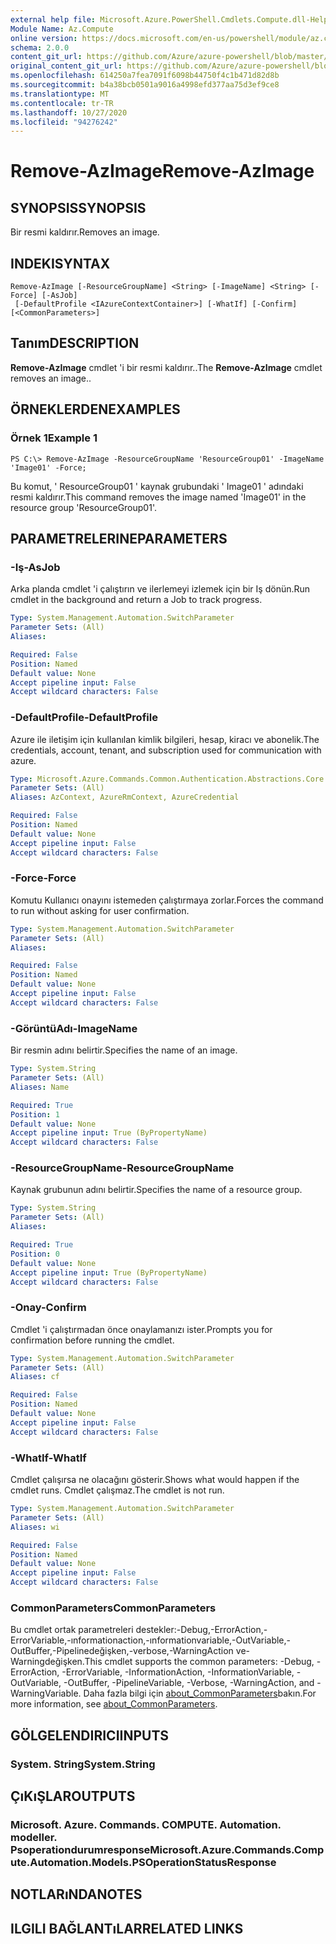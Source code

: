 ```yaml
---
external help file: Microsoft.Azure.PowerShell.Cmdlets.Compute.dll-Help.xml
Module Name: Az.Compute
online version: https://docs.microsoft.com/en-us/powershell/module/az.compute/remove-azimage
schema: 2.0.0
content_git_url: https://github.com/Azure/azure-powershell/blob/master/src/Compute/Compute/help/Remove-AzImage.md
original_content_git_url: https://github.com/Azure/azure-powershell/blob/master/src/Compute/Compute/help/Remove-AzImage.md
ms.openlocfilehash: 614250a7fea7091f6098b44750f4c1b471d82d8b
ms.sourcegitcommit: b4a38bcb0501a9016a4998efd377aa75d3ef9ce8
ms.translationtype: MT
ms.contentlocale: tr-TR
ms.lasthandoff: 10/27/2020
ms.locfileid: "94276242"
---
```

# <span data-ttu-id="eb9cc-101">Remove-AzImage</span><span class="sxs-lookup"><span data-stu-id="eb9cc-101">Remove-AzImage</span></span>

## <span data-ttu-id="eb9cc-102">SYNOPSIS</span><span class="sxs-lookup"><span data-stu-id="eb9cc-102">SYNOPSIS</span></span>
<span data-ttu-id="eb9cc-103">Bir resmi kaldırır.</span><span class="sxs-lookup"><span data-stu-id="eb9cc-103">Removes an image.</span></span>

## <span data-ttu-id="eb9cc-104">INDEKI</span><span class="sxs-lookup"><span data-stu-id="eb9cc-104">SYNTAX</span></span>

```
Remove-AzImage [-ResourceGroupName] <String> [-ImageName] <String> [-Force] [-AsJob]
 [-DefaultProfile <IAzureContextContainer>] [-WhatIf] [-Confirm] [<CommonParameters>]
```

## <span data-ttu-id="eb9cc-105">Tanım</span><span class="sxs-lookup"><span data-stu-id="eb9cc-105">DESCRIPTION</span></span>
<span data-ttu-id="eb9cc-106">**Remove-AzImage** cmdlet 'i bir resmi kaldırır..</span><span class="sxs-lookup"><span data-stu-id="eb9cc-106">The **Remove-AzImage** cmdlet removes an image..</span></span>

## <span data-ttu-id="eb9cc-107">ÖRNEKLERDEN</span><span class="sxs-lookup"><span data-stu-id="eb9cc-107">EXAMPLES</span></span>

### <span data-ttu-id="eb9cc-108">Örnek 1</span><span class="sxs-lookup"><span data-stu-id="eb9cc-108">Example 1</span></span>
```
PS C:\> Remove-AzImage -ResourceGroupName 'ResourceGroup01' -ImageName 'Image01' -Force;
```

<span data-ttu-id="eb9cc-109">Bu komut, ' ResourceGroup01 ' kaynak grubundaki ' Image01 ' adındaki resmi kaldırır.</span><span class="sxs-lookup"><span data-stu-id="eb9cc-109">This command removes the image named 'Image01' in the resource group 'ResourceGroup01'.</span></span>

## <span data-ttu-id="eb9cc-110">PARAMETRELERINE</span><span class="sxs-lookup"><span data-stu-id="eb9cc-110">PARAMETERS</span></span>

### <span data-ttu-id="eb9cc-111">-Iş</span><span class="sxs-lookup"><span data-stu-id="eb9cc-111">-AsJob</span></span>
<span data-ttu-id="eb9cc-112">Arka planda cmdlet 'i çalıştırın ve ilerlemeyi izlemek için bir Iş dönün.</span><span class="sxs-lookup"><span data-stu-id="eb9cc-112">Run cmdlet in the background and return a Job to track progress.</span></span>

```yaml
Type: System.Management.Automation.SwitchParameter
Parameter Sets: (All)
Aliases:

Required: False
Position: Named
Default value: None
Accept pipeline input: False
Accept wildcard characters: False
```

### <span data-ttu-id="eb9cc-113">-DefaultProfile</span><span class="sxs-lookup"><span data-stu-id="eb9cc-113">-DefaultProfile</span></span>
<span data-ttu-id="eb9cc-114">Azure ile iletişim için kullanılan kimlik bilgileri, hesap, kiracı ve abonelik.</span><span class="sxs-lookup"><span data-stu-id="eb9cc-114">The credentials, account, tenant, and subscription used for communication with azure.</span></span>

```yaml
Type: Microsoft.Azure.Commands.Common.Authentication.Abstractions.Core.IAzureContextContainer
Parameter Sets: (All)
Aliases: AzContext, AzureRmContext, AzureCredential

Required: False
Position: Named
Default value: None
Accept pipeline input: False
Accept wildcard characters: False
```

### <span data-ttu-id="eb9cc-115">-Force</span><span class="sxs-lookup"><span data-stu-id="eb9cc-115">-Force</span></span>
<span data-ttu-id="eb9cc-116">Komutu Kullanıcı onayını istemeden çalıştırmaya zorlar.</span><span class="sxs-lookup"><span data-stu-id="eb9cc-116">Forces the command to run without asking for user confirmation.</span></span>

```yaml
Type: System.Management.Automation.SwitchParameter
Parameter Sets: (All)
Aliases:

Required: False
Position: Named
Default value: None
Accept pipeline input: False
Accept wildcard characters: False
```

### <span data-ttu-id="eb9cc-117">-GörüntüAdı</span><span class="sxs-lookup"><span data-stu-id="eb9cc-117">-ImageName</span></span>
<span data-ttu-id="eb9cc-118">Bir resmin adını belirtir.</span><span class="sxs-lookup"><span data-stu-id="eb9cc-118">Specifies the name of an image.</span></span>

```yaml
Type: System.String
Parameter Sets: (All)
Aliases: Name

Required: True
Position: 1
Default value: None
Accept pipeline input: True (ByPropertyName)
Accept wildcard characters: False
```

### <span data-ttu-id="eb9cc-119">-ResourceGroupName</span><span class="sxs-lookup"><span data-stu-id="eb9cc-119">-ResourceGroupName</span></span>
<span data-ttu-id="eb9cc-120">Kaynak grubunun adını belirtir.</span><span class="sxs-lookup"><span data-stu-id="eb9cc-120">Specifies the name of a resource group.</span></span>

```yaml
Type: System.String
Parameter Sets: (All)
Aliases:

Required: True
Position: 0
Default value: None
Accept pipeline input: True (ByPropertyName)
Accept wildcard characters: False
```

### <span data-ttu-id="eb9cc-121">-Onay</span><span class="sxs-lookup"><span data-stu-id="eb9cc-121">-Confirm</span></span>
<span data-ttu-id="eb9cc-122">Cmdlet 'i çalıştırmadan önce onaylamanızı ister.</span><span class="sxs-lookup"><span data-stu-id="eb9cc-122">Prompts you for confirmation before running the cmdlet.</span></span>

```yaml
Type: System.Management.Automation.SwitchParameter
Parameter Sets: (All)
Aliases: cf

Required: False
Position: Named
Default value: None
Accept pipeline input: False
Accept wildcard characters: False
```

### <span data-ttu-id="eb9cc-123">-WhatIf</span><span class="sxs-lookup"><span data-stu-id="eb9cc-123">-WhatIf</span></span>
<span data-ttu-id="eb9cc-124">Cmdlet çalışırsa ne olacağını gösterir.</span><span class="sxs-lookup"><span data-stu-id="eb9cc-124">Shows what would happen if the cmdlet runs.</span></span>
<span data-ttu-id="eb9cc-125">Cmdlet çalışmaz.</span><span class="sxs-lookup"><span data-stu-id="eb9cc-125">The cmdlet is not run.</span></span>

```yaml
Type: System.Management.Automation.SwitchParameter
Parameter Sets: (All)
Aliases: wi

Required: False
Position: Named
Default value: None
Accept pipeline input: False
Accept wildcard characters: False
```

### <span data-ttu-id="eb9cc-126">CommonParameters</span><span class="sxs-lookup"><span data-stu-id="eb9cc-126">CommonParameters</span></span>
<span data-ttu-id="eb9cc-127">Bu cmdlet ortak parametreleri destekler:-Debug,-ErrorAction,-ErrorVariable,-ınformationaction,-ınformationvariable,-OutVariable,-OutBuffer,-Pipelinedeğişken,-verbose,-WarningAction ve-Warningdeğişken.</span><span class="sxs-lookup"><span data-stu-id="eb9cc-127">This cmdlet supports the common parameters: -Debug, -ErrorAction, -ErrorVariable, -InformationAction, -InformationVariable, -OutVariable, -OutBuffer, -PipelineVariable, -Verbose, -WarningAction, and -WarningVariable.</span></span> <span data-ttu-id="eb9cc-128">Daha fazla bilgi için [about_CommonParameters](http://go.microsoft.com/fwlink/?LinkID=113216)bakın.</span><span class="sxs-lookup"><span data-stu-id="eb9cc-128">For more information, see [about_CommonParameters](http://go.microsoft.com/fwlink/?LinkID=113216).</span></span>

## <span data-ttu-id="eb9cc-129">GÖLGELENDIRICI</span><span class="sxs-lookup"><span data-stu-id="eb9cc-129">INPUTS</span></span>

### <span data-ttu-id="eb9cc-130">System. String</span><span class="sxs-lookup"><span data-stu-id="eb9cc-130">System.String</span></span>

## <span data-ttu-id="eb9cc-131">ÇıKıŞLAR</span><span class="sxs-lookup"><span data-stu-id="eb9cc-131">OUTPUTS</span></span>

### <span data-ttu-id="eb9cc-132">Microsoft. Azure. Commands. COMPUTE. Automation. modeller. Psoperationdurumresponse</span><span class="sxs-lookup"><span data-stu-id="eb9cc-132">Microsoft.Azure.Commands.Compute.Automation.Models.PSOperationStatusResponse</span></span>

## <span data-ttu-id="eb9cc-133">NOTLARıNDA</span><span class="sxs-lookup"><span data-stu-id="eb9cc-133">NOTES</span></span>

## <span data-ttu-id="eb9cc-134">ILGILI BAĞLANTıLAR</span><span class="sxs-lookup"><span data-stu-id="eb9cc-134">RELATED LINKS</span></span>
